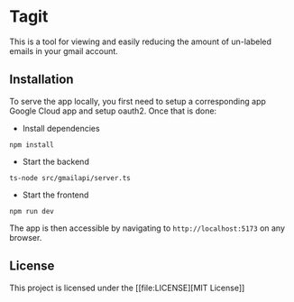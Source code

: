 # Tagit

This is a tool for viewing and easily reducing the amount of un-labeled emails in your gmail account.

## Installation

To serve the app locally, you first need to setup a corresponding app Google Cloud app and setup oauth2.
Once that is done:

- Install dependencies

``` shell
npm install
```

- Start the backend

``` shell
ts-node src/gmailapi/server.ts
```

- Start the frontend

``` shell
npm run dev
```

The app is then accessible by navigating to `http://localhost:5173` on any browser.

## License
This project is licensed under the [[file:LICENSE][MIT License]]
